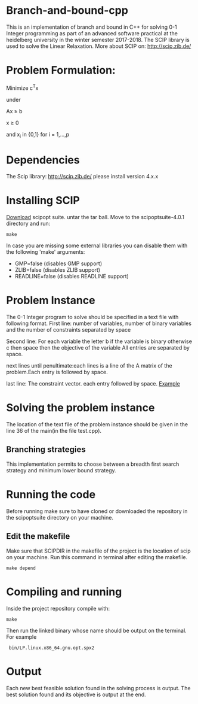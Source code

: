 # Branch-and-bound-cpp
This is an implementation of branch and bound in C++ for solving 0-1 Integer programming as part of an advanced software practical at the heidelberg university in the winter semester 2017-2018.
The SCIP library is used to solve the Linear Relaxation.
More about SCIP on:
http://scip.zib.de/
# Problem Formulation:
Minimize c<sup>T</sup>x

<p>under
     <p>Ax &ge; b
     <p>x &ge; 0
     <p>and x<sub>i</sub> in {0,1} for i = 1,...,p

# Dependencies

The Scip library:
http://scip.zib.de/ 
please install version 4.x.x 
# Installing SCIP
[Download](http://scip.zib.de/download.php?fname=scipoptsuite-4.0.1.tgz) scipopt suite.
untar the tar ball.
Move to the scipoptsuite-4.0.1 directory and run:
```
make
```
In case you are missing some external libraries you can disable them with the following 'make' arguments:
- GMP=false       (disables GMP support)
- ZLIB=false      (disables ZLIB support)
- READLINE=false  (disables READLINE support)


# Problem Instance
The 0-1 Integer program to solve should be specified in a text file with following format.
First line: number of variables, number of binary variables and the number of  constraints separated by space

Second line: For each variable the letter b if the variable is binary otherwise c then space then the objective of the variable
All entries are separated by space.

next lines until penultimate:each lines is a line of the A matrix of the problem.Each entry is followed by space.

last line: The constraint vector. each entry followed by space.
[Example](https://github.com/ousaidu/Branch-and-bound-cpp/blob/master/exp4.txt)
# Solving the problem instance
The location of the text file of the problem instance should be given in the line 36 of the main(in the file test.cpp).
## Branching strategies
This implementation permits to choose between a breadth first search strategy and minimum lower bound strategy.
# Running the code
Before running make sure to have cloned or downloaded the repository in the scipoptsuite  directory  on your machine.
## Edit the makefile
Make sure that SCIPDIR in the makefile of the project is the location of scip on your machine.
Run this command in terminal after editing the makefile.
```
make depend
```
 # Compiling and running
 Inside the project repository compile with:
 ```
 make
 ```
Then run the linked binary whose name should be output on the terminal.
For example
```
 bin/LP.linux.x86_64.gnu.opt.spx2
 ```
# Output
Each new best feasible solution found in the solving process is output.
The best solution found and its objective is output at the end.
